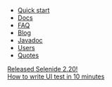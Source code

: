 <ul class="main-menu-pages">
  <li><a href="{{ BASE_PATH }}/quick-start.html">Quick start</a></li>
  <li><a href="{{ BASE_PATH }}/documentation.html">Docs</a></li>
  <li><a href="{{ BASE_PATH }}/faq.html">FAQ</a></li>
  <li><a href="{{ BASE_PATH }}/blog.html">Blog</a></li>
  <li><a href="{{ BASE_PATH }}/javadoc.html">Javadoc</a></li>
  <li><a href="{{ BASE_PATH }}/users.html">Users</a></li>
  <li><a href="{{ BASE_PATH }}/quotes.html">Quotes</a></li>
</ul>

<div class="news">
  <div class="news-line"><a href="/2015/07/27/selenide-2.20/">Released Selenide 2.20!</a></div>
  <!--<div class="news-line"><a href="/2015/06/21/selenide-2.19/">Released Selenide 2.19!</a></div>-->
  <!--<div class="news-line"><a href="/2014/12/28/how-to-test-gmail/">How to test GMail</a></div>-->
  <div class="news-line"><a class="video" href="//vimeo.com/107647158">How to write UI test in 10 minutes</a></div>
</div>

<h3 style="display:none">Blog</h3>
<div class="archive" style="display:none">
  {% assign posts_collate = site.posts %}
  {% include JB/posts_collate %}
  <a href="{{ BASE_PATH }}/archive.html" class="right small">Blog archive</a>
</div>
